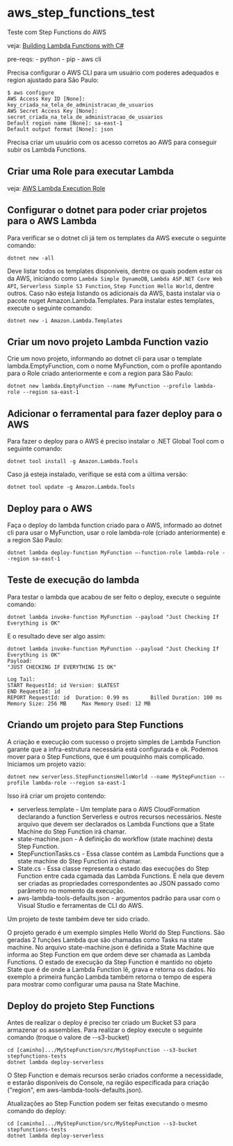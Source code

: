 # aws_step_functions_test

Teste com Step Functions do AWS

veja: [Building Lambda Functions with C#](https://docs.aws.amazon.com/lambda/latest/dg/dotnet-programming-model.html)

pre-reqs:
    - python
    - pip
    - aws cli

Precisa configurar o AWS CLI para um usuário com poderes adequados e region ajustado para São Paulo:

```code
$ aws configure
AWS Access Key ID [None]: key_criada_na_tela_de_administracao_de_usuarios
AWS Secret Access Key [None]: secret_criada_na_tela_de_administracao_de_usuarios
Default region name [None]: sa-east-1
Default output format [None]: json
```

Precisa criar um usuário com os acesso corretos ao AWS para conseguir subir os Lambda Functions.

## Criar uma Role para executar Lambda

veja: [AWS Lambda Execution Role](https://docs.aws.amazon.com/lambda/latest/dg/lambda-intro-execution-role.html_)

## Configurar o dotnet para poder criar projetos para o AWS Lambda

Para verificar se o dotnet cli já tem os templates da AWS execute o seguinte comando:

```console
dotnet new -all
```

Deve listar todos os templates disponíveis, dentre os quais podem estar os da AWS, iniciando como ```Lambda Simple DynamoDB```, ```Lambda ASP.NET Core Web API```, ```Serverless Simple S3 Function```, ```Step Function Hello World```, dentre outros. Caso não esteja listando os adicionais da AWS, basta instalar via o pacote nuget Amazon.Lambda.Templates. Para instalar estes templates, execute o seguinte comando:

```console
dotnet new -i Amazon.Lambda.Templates
```

## Criar um novo projeto Lambda Function vazio

Crie um novo projeto, informando ao dotnet cli para usar o template lambda.EmptyFunction, com o nome MyFunction, com o profile apontando para o Role criado anteriormente e com a region para São Paulo:

```console
dotnet new lambda.EmptyFunction --name MyFunction --profile lambda-role --region sa-east-1
```

## Adicionar o ferramental para fazer deploy para o AWS

Para fazer o deploy para o AWS é preciso instalar o .NET Global Tool com o seguinte comando:

```console
dotnet tool install -g Amazon.Lambda.Tools
```

Caso já esteja instalado, verifique se está com a última versão:

```console
dotnet tool update -g Amazon.Lambda.Tools
```

## Deploy para o AWS

Faça o deploy do lambda function criado para o AWS, informado ao dotnet cli para usar o MyFunction, usar o role lambda-role (criado anteriormente) e a region São Paulo:

```console
dotnet lambda deploy-function MyFunction –-function-role lambda-role --region sa-east-1
```

## Teste de execução do lambda

Para testar o lambda que acabou de ser feito o deploy, execute o seguinte comando:

```console
dotnet lambda invoke-function MyFunction --payload "Just Checking If Everything is OK"
```

E o resultado deve ser algo assim:

```console
dotnet lambda invoke-function MyFunction --payload "Just Checking If Everything is OK"
Payload:
"JUST CHECKING IF EVERYTHING IS OK"

Log Tail:
START RequestId: id Version: $LATEST
END RequestId: id
REPORT RequestId: id  Duration: 0.99 ms       Billed Duration: 100 ms         Memory Size: 256 MB     Max Memory Used: 12 MB
```

## Criando um projeto para Step Functions

A criação e execução com sucesso o projeto simples de Lambda Function garante que a infra-estrutura necessária está configurada e ok. Podemos mover para o Step Functions, que é um pouquinho mais complicado. Iniciamos um projeto vazio:

```console
dotnet new serverless.StepFunctionsHelloWorld --name MyStepFunction --profile lambda-role --region sa-east-1
```

Isso irá criar um projeto contendo:

* serverless.template - Um template para o AWS CloudFormation declarando a function Serverless e outros recursos necessários. Neste arquivo que devem ser declarados os Lambda Functions que a State Machine do Step Function irá chamar.
* state-machine.json - A definição do workflow (state machine) desta Step Function.
* StepFunctionTasks.cs - Essa classe contém as Lambda Functions que a state machine do Step Function irá chamar.
* State.cs - Essa classe representa o estado das execuções do Step Function entre cada cgamada das Lambda Functions. É nela que devem ser criadas as propriedades correspondentes ao JSON passado como parâmetro no momento da execução.
* aws-lambda-tools-defaults.json - argumentos padrão para usar com o Visual Studio e ferramentas de CLI do AWS.

Um projeto de teste também deve ter sido criado.

O projeto gerado é um exemplo simples Hello World do Step Functions. São geradas 2 funções Lambda que são chamadas como Tasks na state machine. No arquivo state-machine.json é definida a State Machine que informa ao Step Function em que ordem deve ser chamada as Lambda Functions. O estado de execução da Step Function é mantido no objeto State que é de onde a Lambda Function lê, grava e retorna os dados. No exemplo a primeira função Lambda também retorna o tempo de espera para mostrar como configurar uma pausa na State Machine.

## Deploy do projeto Step Functions

Antes de realizar o deploy é preciso ter criado um Bucket S3 para armazenar os assemblies. Para realizar o deploy execute o seguinte comando (troque o valore de --s3-bucket)

``` code
cd [caminho].../MyStepFunction/src/MyStepFunction --s3-bucket stepfunctions-tests
dotnet lambda deploy-serverless
```

O Step Function e demais recursos serão criados conforme a necessidade, e estarão disponíveis do Console, na região especificada para criação ("region", em aws-lambda-tools-defaults.json).

Atualizações ao Step Function podem ser feitas executando o mesmo comando do deploy:

``` code
cd [caminho].../MyStepFunction/src/MyStepFunction --s3-bucket stepfunctions-tests
dotnet lambda deploy-serverless
```
